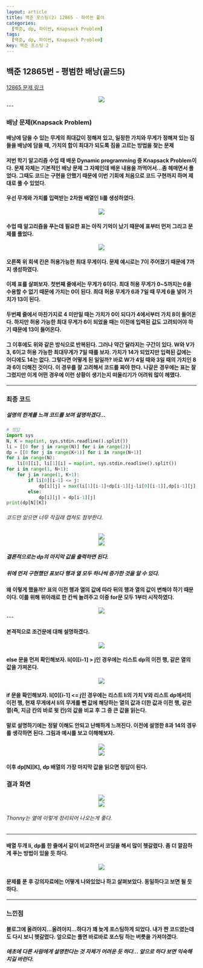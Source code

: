 ```yaml
---
layout: article
title: 백준 포스팅(2) 12865 - 파이썬 풀이
categories:
  [백준, dp, 파이썬, Knapsack Problem]
tags:
  [백준, dp, 파이썬, Knapsack Problem]
key: 백준 포스팅 2
---
```


## 백준 12865번 - 평범한 배낭(골드5)

[12865 문제 링크](https://www.acmicpc.net/problem/12865)

<center><img src="/image/21-01-15/12865_0.png"></center>
---

### 배낭 문제(Knapsack Problem)
#### 배낭에 담을 수 있는 무게의 최대값이 정해져 있고, 일정한 가치와 무게가 정해져 있는 짐들을 배낭에 담을 때, 가치의 합이 최대가 되도록 짐을 고르는 방법을 찾는 문제
#### 저번 학기 알고리즘 수업 때 배운 Dynamic programming 중 Knapsack Problem이다. 문제 자체는 기본적인 배낭 문제 그 자체인데 배운 내용을 까먹어서…좀 헤매면서 풀었다. 그때도 코드는 구현을 안했기 때문에 이번 기회에 처음으로 코드 구현까지 하며 제대로 풀 수 있었다.

#### 우선 무게와 가치를 입력받는 2차원 배열인 li를 생성하였다.
<center><img src="/image/21-01-15/12865_1.png"></center>

#### 수업 때 알고리즘을 푸는데 필요한 표는 아직 기억이 났기 때문에 표부터 먼저 그리고 문제를 풀었다.
<center><img src="/image/21-01-15/12865_2.png"></center>

#### 오른쪽 위 회색 칸은 허용가능한 최대 무게이다. 문제 예시로는 7이 주어졌기 때문에 7까지 생성하였다.
#### 이제 표를 살펴보자. 첫번째 줄에서는 무게가 6이다. 최대 허용 무게가 0~5까지는 6을 수용할 수 없기 때문에 가치는 0이 된다. 최대 허용 무게가 6과 7일 때 무게 6을 넣어 가치가 13이 된다. 
#### 두번째 줄에서 마찬가지로 4 미만일 때는 가치가 0이 되다가 4에서부터 가치 8이 들어온다. 하지만 허용 가능한 최대 무게가 6이 되었을 때는 이전에 입력된 값도 고려되어야 하기 때문에 13이 들어온다.
#### 그 이후에도 위와 같은 방식으로 반복된다. 그러나 약간 달라지는 구간이 있다. W와 V가 3, 6이고 허용 가능한 최대무게가 7일 때를 보자. 가치가 14가 되었지만 입력된 값에는 어디에도 14는 없다. 그렇다면 어떻게 된 일일까? 바로 W가 4일 때와 3일 때의 가치인 8과 6이 더해진 것이다. 이 경우를 잘 고려해서 코드를 짜야 한다. 나같은 경우에는 표는 잘 그렸지만 이게 어떤 경우에 이런 상황이 생기는지 떠올리기가 어려워 많이 헤맸다.
---
### 최종 코드
##### 설명의 한계를 느껴 코드를 보며 설명하겠다...

```python
# 정답 
import sys
N, K = map(int, sys.stdin.readline().split())
li = [[0 for j in range(N)] for i in range(2)]
dp = [[0 for j in range(K+1)] for i in range(N+1)]
for i in range(N):
    li[0][i], li[1][i] = map(int, sys.stdin.readline().split())
for i in range(1, N+1):
    for j in range(1, K+1):
        if li[0][i-1] <= j:
            dp[i][j] = max(li[1][i-1]+dp[i-1][j-li[0][i-1]],dp[i-1][j])
        else:
            dp[i][j] = dp[i-1][j]            
print(dp[N][K])
```
###### 코드만 있으면 너무 작길래 캡쳐도 첨부한다.
<center><img src="/image/21-01-15/12865_12.png"></center>

<center><img src="/image/21-01-15/12865_3.png"></center>

##### 결론적으로는 dp의 마지막 값을 출력하면 된다.
##### 위에 먼저 구현했던 표보다 행과 열 모두 하나씩 증가한 것을 알 수 있다.
#### 왜 이렇게 했을까? 표의 이전 행과 열의 값에 따라 뒤의 행과 열의 값이 변해야 하기 때문이다. 이를 위해 위아래로 한 칸씩 늘려주고 이중 for문 모두 1부터 시작하였다. 

<center><img src="/image/21-01-15/12865_4.png"></center>
---

#### 본격적으로 조건문에 대해 설명하겠다.

<center><img src="/image/21-01-15/12865_5.png"></center>

#### else 문을 먼저 확인해보자. li[0][i-1] > j인 경우에는 리스트 dp의 이전 행, 같은 열의 값을 가져온다.

<center><img src="/image/21-01-15/12865_6.png"></center>


#### if 문을 확인해보자. li[0][i-1] <= j인 경우에는 리스트 li의 가치 V와 리스트 dp에서의 이전 행, 현재 무게에서 li의 무게를 뺀 값에 해당하는 열의 값과 더한 값과 이전 행, 같은 열(즉, 지금 칸의 바로 윗 칸)의 값을 비교 후 그 중 큰 값을 읽는다.
#### 말로 설명하기에는 정말 이해도 안되고 난해하게 느껴진다. 이전에 설명한 8과 14의 경우를 생각하면 된다. 그림과 예시를 보고 이해해보자. 

<center><img src="/image/21-01-15/12865_7.png"></center>

<center><img src="/image/21-01-15/12865_8.png"></center>

#### 이후 dp[N][K], dp 배열의 가장 마지막 값을 읽으면 정답이 된다.
### 결과 화면
<center><img src="/image/21-01-15/12865_10.png"></center>

<center><img src="/image/21-01-15/12865_11.png"></center>

###### Thonny는 옆에 이렇게 정리되어 나오는게 좋다.
---
#### 배열 두개 li, dp를 한 줄에서 같이 비교하면서 코딩을 해서 많이 헷갈렸다. 좀 더 깔끔하게 푸는 방법이 있을 듯 하다.

<center><img src="/image/21-01-15/12865_9.png"></center>

#### 문제를 푼 후 강의자료에는 어떻게 나와있었나 하고 살펴보았다. 동일하다고 보면 될 듯 하다.

---
### 느낀점
#### 블로그에 올려야지...올려야지...하다가 꽤 늦게 포스팅하게 되었다. 내가 짠 코드였는데도 다시 보니 헷갈렸다. 앞으로는 풀면 바로바로 포스팅 하는 버릇을 가져야겠다.
##### 애초에 다른 사람에게 설명한다는 것 자체가 어려운 듯 하다... 앞으로 하다 보면 익숙해지길 바란다.